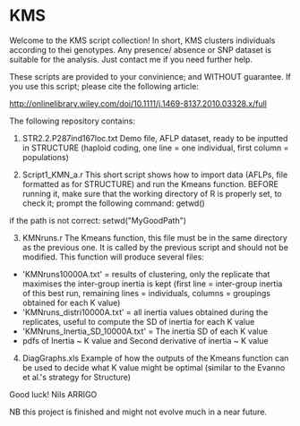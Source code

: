 # KMS

Welcome to the KMS script collection! In short, KMS clusters individuals according to thei genotypes. Any presence/ absence or SNP dataset is suitable for the analysis. Just contact me if you need further help.

These scripts are provided to your convinience; and WITHOUT guarantee.
If you use this script; please cite the following article:

http://onlinelibrary.wiley.com/doi/10.1111/j.1469-8137.2010.03328.x/full


The following repository contains:

1. STR2.2.P287ind167loc.txt
Demo file, AFLP dataset, 
ready to be inputted in STRUCTURE (haploid coding, one line = one individual, first column = populations)


2. Script1_KMN_a.r
This short script shows how to import data (AFLPs, file formatted as for STRUCTURE) and run the Kmeans function.
BEFORE running it, make sure that the working directory of R is properly set,
to check it; prompt the following command:
getwd()

if the path is not correct:
setwd("MyGoodPath")


3. KMNruns.r
The Kmeans function, this file must be in the same directory as the previous one. It is called by the previous script and should not be modified.
This function will produce several files:
- 'KMNruns10000A.txt' = results of clustering, only the replicate that maximises the inter-group inertia is kept
			(first line = inter-group inertia of this best run, remaining lines = individuals, columns = groupings obtained for each K value)
- 'KMNruns_distri10000A.txt' = all inertia values obtained during the replicates, useful to compute the SD of inertia for each K value
- 'KMNruns_Inertia_SD_10000A.txt' = The inertia SD of each K value
- pdfs of Inertia ~ K value and Second derivative of inertia ~ K value


4. DiagGraphs.xls
Example of how the outputs of the Kmeans function can be used to
decide what K value might be optimal (similar to the Evanno et al.'s strategy for Structure)


Good luck!
Nils ARRIGO


NB this project is finished and might not evolve much in a near future.

